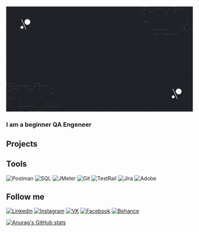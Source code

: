 [![Header](https://github.com/OlyaBelykh/OlyaBelykh/blob/main/assets/Black%20%26%20Blue%20Modern%20Geometric%20Technology%20Youtube%20Intro.gif)](https://docs.google.com/document/d/1yBS33aAjdMhwzTZKAoTmYWyCuPSG7hTCKyeHLBjK48Q/edit?usp=Postman)

### I am a beginner QA Engeneer

## Projects

## Tools

![Postman](https://img.shields.io/badge/-Postman-083D77?style=for-the-badge&logo=Postman)
![SQL](https://img.shields.io/badge/-SQL-083D77?style=for-the-badge&logo=mysql)
![JMeter](https://img.shields.io/badge/-JMeter-083D77?style=for-the-badge&logo=ApacheJmeter)
![Git](https://img.shields.io/badge/-Git-083D77?style=for-the-badge&logo=Git)
![TestRail](https://img.shields.io/badge/-TestRail-083D77?style=for-the-badge&logo=TestRail)
![Jira](https://img.shields.io/badge/-Jira-083D77?style=for-the-badge&logo=Jira)
![Adobe](https://img.shields.io/badge/-Adobe-083D77?style=for-the-badge&logo=adobe)

## Follow me

[![Linkedin](https://img.shields.io/badge/-LinkedIn-083D77?style=for-the-badge&logo=Linkedin)](https://www.linkedin.com/in/%D0%BE%D0%BB%D1%8C%D0%B3%D0%B0-%D0%B1%D0%B5%D0%BB%D1%8B%D1%85-525734257/)
[![Instagram](https://img.shields.io/badge/-Instagram-083D77?style=for-the-badge&logo=Instagram)](https://www.instagram.com/beljih_olga/)
[![VK](https://img.shields.io/badge/-VK-083D77?style=for-the-badge&logo=VK)](https://vk.com/olgabelykh)
[![Facebook](https://img.shields.io/badge/-Facebook-083D77?style=for-the-badge&logo=Facebook)](https://www.facebook.com/olga.belykh.1)
[![Behance](https://img.shields.io/badge/-Behance-083D77?style=for-the-badge&logo=Behance)](hhttps://www.behance.net/art_olga)

[picture]: https://github.com/OlyaBelykh/OlyaBelykh/blob/main/assets/1205e8d248daace6d6b21ffb95c29334.jpg

[![Anurag's GitHub stats](https://github-readme-stats.vercel.app/api?username=OlyaBelykh&show_icons=true&theme=tokyonight)](https://github.com/olyabelykh/github-readme-stats)